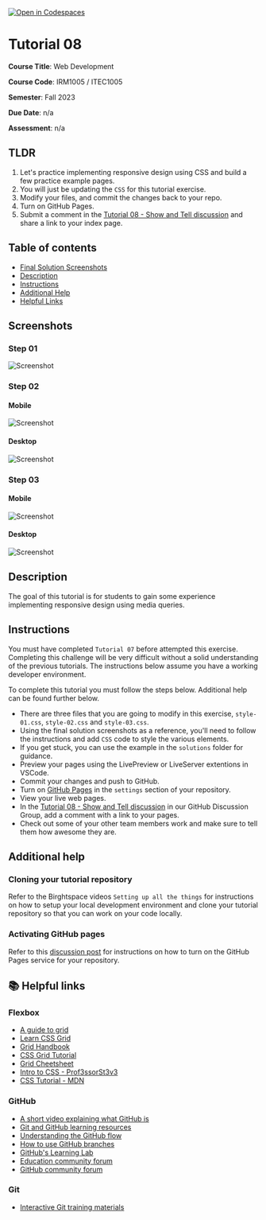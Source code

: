 [![Open in Codespaces](https://classroom.github.com/assets/launch-codespace-7f7980b617ed060a017424585567c406b6ee15c891e84e1186181d67ecf80aa0.svg)](https://classroom.github.com/open-in-codespaces?assignment_repo_id=12758204)
# Tutorial 08

**Course Title**: Web Development

**Course Code**: IRM1005 / ITEC1005

**Semester**: Fall 2023

**Due Date**: n/a

**Assessment**: n/a

## TLDR

1. Let's practice implementing responsive design using CSS and build a few practice example pages.
2. You will just be updating the `CSS` for this tutorial exercise.
3. Modify your files, and commit the changes back to your repo.
4. Turn on GitHub Pages.
5. Submit a comment in the [Tutorial 08 - Show and Tell discussion](https://github.com/orgs/irm1005-itec1005-fall-2023/discussions/13) and share a link to your index page.

## Table of contents

- [Final Solution Screenshots](#screenshots)
- [Description](#description)
- [Instructions](#instructions)
- [Additional Help](#additional-help)
- [Helpful Links](#📚-helpful-links)

## Screenshots

### Step 01

![Screenshot](./images/screenshot-step-01.png)

### Step 02

#### Mobile 

![Screenshot](./images/screenshot-step-02-mobile.png)

#### Desktop

![Screenshot](./images/screenshot-step-02-desktop.png)

### Step 03

#### Mobile 

![Screenshot](./images/screenshot-step-03-mobile.png)

#### Desktop

![Screenshot](./images/screenshot-step-03-desktop.png)

## Description

The goal of this tutorial is for students to gain some experience implementing responsive design using media queries.

## Instructions

You must have completed `Tutorial 07` before attempted this exercise. Completing this challenge will be very difficult without a solid understanding of the previous tutorials. The instructions below assume you have a working developer environment.

To complete this tutorial you must follow the steps below. Additional help can be found further below.

- There are three files that you are going to modify in this exercise, `style-01.css`, `style-02.css` and `style-03.css`.
- Using the final solution screenshots as a reference, you'll need to follow the instructions and add `CSS` code to style the various elements.
- If you get stuck, you can use the example in the `solutions` folder for guidance.
- Preview your pages using the LivePreview or LiveServer extentions in VSCode.
- Commit your changes and push to GitHub.
- Turn on [GitHub Pages](https://github.com/orgs/irm1005-itec1005-fall-2023/discussions/4) in the `settings` section of your repository.
- View your live web pages.
- In the [Tutorial 08 - Show and Tell discussion](https://github.com/orgs/irm1005-itec1005-fall-2023/discussions/13) in our GitHub Discussion Group, add a comment with a link to your pages.
- Check out some of your other team members work and make sure to tell them how awesome they are.

## Additional help

### Cloning your tutorial repository

Refer to the Birghtspace videos `Setting up all the things` for instructions on how to setup your local development environment and clone your tutorial repository so that you can work on your code locally.

### Activating GitHub pages

Refer to this [discussion post](https://github.com/orgs/irm1005-itec1005-fall-2023/discussions/4) for instructions on how to turn on the GitHub Pages service for your repository.

## 📚 Helpful links

### Flexbox

- [A guide to grid](https://css-tricks.com/snippets/css/complete-guide-grid/)
- [Learn CSS Grid](https://learncssgrid.com)
- [Grid Handbook](https://www.freecodecamp.org/news/complete-guide-to-css-grid/)
- [CSS Grid Tutorial](https://developer.mozilla.org/en-US/docs/Web/CSS/CSS_grid_layout)
- [Grid Cheetsheet](https://grid.malven.co)
- [Intro to CSS - Prof3ssorSt3v3](https://www.youtube.com/watch?v=KFKScNHa-8M&list=PLyuRouwmQCjl4wTSNbb8RTKZuyMhoIxBe)
- [CSS Tutorial - MDN](https://developer.mozilla.org/en-US/docs/Web/CSS)

### GitHub

- [A short video explaining what GitHub is](https://www.youtube.com/watch?v=w3jLJU7DT5E&feature=youtu.be)
- [Git and GitHub learning resources](https://docs.github.com/en/github/getting-started-with-github/git-and-github-learning-resources)
- [Understanding the GitHub flow](https://guides.github.com/introduction/flow/)
- [How to use GitHub branches](https://www.youtube.com/watch?v=H5GJfcp3p4Q&feature=youtu.be)
- [GitHub's Learning Lab](https://lab.github.com/)
- [Education community forum](https://education.github.community/)
- [GitHub community forum](https://github.community/)

### Git

- [Interactive Git training materials](https://githubtraining.github.io/training-manual/#/01_getting_ready_for_class)
